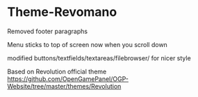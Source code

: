 # Theme-Revomano

Removed footer paragraphs

Menu sticks to top of screen now when you scroll down

modified buttons/textfields/textareas/filebrowser/ for nicer style

Based on Revolution official theme https://github.com/OpenGamePanel/OGP-Website/tree/master/themes/Revolution

